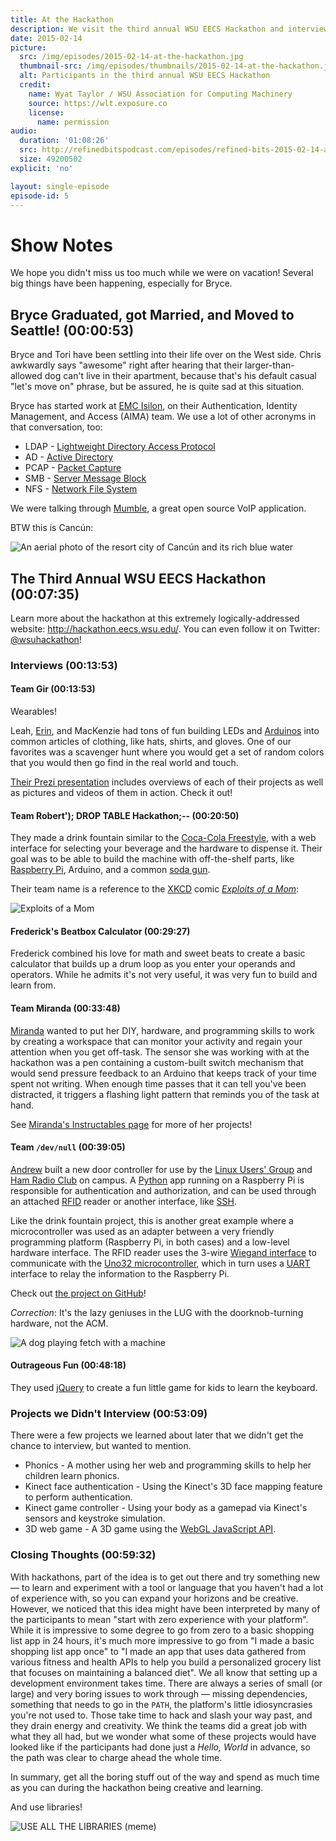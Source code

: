 ```yaml
---
title: At the Hackathon
description: We visit the third annual WSU EECS Hackathon and interview the teams working on some of our favorite projects
date: 2015-02-14
picture:
  src: /img/episodes/2015-02-14-at-the-hackathon.jpg
  thumbnail-src: /img/episodes/thumbnails/2015-02-14-at-the-hackathon.jpg
  alt: Participants in the third annual WSU EECS Hackathon
  credit:
    name: Wyat Taylor / WSU Association for Computing Machinery
    source: https://wlt.exposure.co
    license:
      name: permission
audio:
  duration: '01:08:26'
  src: http://refinedbitspodcast.com/episodes/refined-bits-2015-02-14-at-the-hackathon.mp3
  size: 49200502
explicit: 'no'

layout: single-episode
episode-id: 5
---
```


# Show Notes

We hope you didn't miss us too much while we were on vacation! Several big things have been happening, especially for Bryce.

## Bryce Graduated, got Married, and Moved to Seattle! (00:00:53)

Bryce and Tori have been settling into their life over on the West side. Chris awkwardly says "awesome" right after hearing that their larger-than-allowed dog can't live in their apartment, because that's his default casual "let's move on" phrase, but be assured, he is quite sad at this situation.

Bryce has started work at [EMC Isilon](http://www.emc.com/domains/isilon/index.htm), on their Authentication, Identity Management, and Access (AIMA) team. We use a lot of other acronyms in that conversation, too:

 * LDAP - [Lightweight Directory Access Protocol](http://en.wikipedia.org/wiki/Lightweight_Directory_Access_Protocol)
 * AD - [Active Directory](http://en.wikipedia.org/wiki/Active_Directory)
 * PCAP - [Packet Capture](http://en.wikipedia.org/wiki/Packet_analyzer)
 * SMB - [Server Message Block](http://en.wikipedia.org/wiki/Server_Message_Block)
 * NFS - [Network File System](http://en.wikipedia.org/wiki/Network_File_System)

We were talking through [Mumble](http://wiki.mumble.info/wiki/Main_Page), a great open source VoIP application.

BTW this is Cancún:

![An aerial photo of the resort city of Cancún and its rich blue water](http://upload.wikimedia.org/wikipedia/commons/thumb/5/54/Imagebysafa2.jpg/640px-Imagebysafa2.jpg "Cancún is bello.")

## The Third Annual WSU EECS Hackathon (00:07:35)

Learn more about the hackathon at this extremely logically-addressed website: <http://hackathon.eecs.wsu.edu/>. You can even follow it on Twitter: [@wsuhackathon](https://twitter.com/wsuhackathon)!

### Interviews (00:13:53)

#### Team Gir (00:13:53)

Wearables!

Leah, [Erin](https://www.linkedin.com/in/erinmullen1), and MacKenzie had tons of fun building LEDs and [Arduinos](http://www.arduino.cc/) into common articles of clothing, like hats, shirts, and gloves. One of our favorites was a scavenger hunt where you would get a set of random colors that you would then go find in the real world and touch.

[Their Prezi presentation](https://prezi.com/mk-gigjriqyi/team-gir-hackathon-presentation/) includes overviews of each of their projects as well as pictures and videos of them in action. Check it out!

#### Team Robert'); DROP TABLE Hackathon;-- (00:20:50)

They made a drink fountain similar to the [Coca-Cola Freestyle](http://en.wikipedia.org/wiki/Coca-Cola_Freestyle), with a web interface for selecting your beverage and the hardware to dispense it. Their goal was to be able to build the machine with off-the-shelf parts, like [Raspberry Pi](http://www.raspberrypi.org/), Arduino, and a common [soda gun](http://en.wikipedia.org/wiki/Soda_gun).

Their team name is a reference to the [XKCD](http://xkcd.com/) comic [*Exploits of a Mom*](http://xkcd.com/327/):

![Exploits of a Mom](http://imgs.xkcd.com/comics/exploits_of_a_mom.png)

#### Frederick's Beatbox Calculator (00:29:27)

Frederick combined his love for math and sweet beats to create a basic calculator that builds up a drum loop as you enter your operands and operators. While he admits it's not very useful, it was very fun to build and learn from.

#### Team Miranda (00:33:48)

[Miranda](https://www.linkedin.com/pub/miranda-hansen/96/6a/631) wanted to put her DIY, hardware, and programming skills to work by creating a workspace that can monitor your activity and regain your attention when you get off-task. The sensor she was working with at the hackathon was a pen containing a custom-built switch mechanism that would send pressure feedback to an Arduino that keeps track of your time spent not writing. When enough time passes that it can tell you've been distracted, it triggers a flashing light pattern that reminds you of the task at hand.

See [Miranda's Instructables page](http://www.instructables.com/member/Diyified) for more of her projects!

#### Team `/dev/null` (00:39:05)

[Andrew](https://github.com/aclytle) built a new door controller for use by the [Linux Users' Group](https://lug.wsu.edu/) and [Ham Radio Club](http://hamradio.wsu.edu/) on campus. A [Python](http://en.wikipedia.org/wiki/Python_%28programming_language%29) app running on a Raspberry Pi is responsible for authentication and authorization, and can be used through an attached [RFID](http://en.wikipedia.org/wiki/Radio-frequency_identification) reader or another interface, like [SSH](http://en.wikipedia.org/wiki/Secure_Shell).

Like the drink fountain project, this is another great example where a microcontroller was used as an adapter between a very friendly programming platform (Raspberry Pi, in both cases) and a low-level hardware interface. The RFID reader uses the 3-wire [Wiegand interface](http://en.wikipedia.org/wiki/Wiegand_interface) to communicate with the [Uno32 microcontroller](http://www.digilentinc.com/Products/Detail.cfm?Prod=CHIPKIT-UNO32), which in turn uses a [UART](http://en.wikipedia.org/wiki/Universal_asynchronous_receiver/transmitter) interface to relay the information to the Raspberry Pi.

Check out [the project on GitHub](https://github.com/aclytle/hackathon2015)!

*Correction*: It's the lazy geniuses in the LUG with the doorknob-turning hardware, not the ACM.

![A dog playing fetch with a machine](http://i.imgur.com/w3lQ9gY.gif "This is what I got when I googled &quot;lazy genius&quot;.")

#### Outrageous Fun (00:48:18)

They used [jQuery](http://en.wikipedia.org/wiki/JQuery) to create a fun little game for kids to learn the keyboard.

### Projects we Didn't Interview (00:53:09)

There were a few projects we learned about later that we didn't get the chance to interview, but wanted to mention.

 * Phonics - A mother using her web and programming skills to help her children learn phonics.
 * Kinect face authentication - Using the Kinect's 3D face mapping feature to perform authentication.
 * Kinect game controller - Using your body as a gamepad via Kinect's sensors and keystroke simulation.
 * 3D web game - A 3D game using the [WebGL JavaScript API](http://en.wikipedia.org/wiki/WebGL).

### Closing Thoughts (00:59:32)

With hackathons, part of the idea is to get out there and try something new &mdash; to learn and experiment with a tool or language that you haven't had a lot of experience with, so you can expand your horizons and be creative. However, we noticed that this idea might have been interpreted by many of the participants to mean "start with zero experience with your platform". While it is impressive to some degree to go from zero to a basic shopping list app in 24 hours, it's much more impressive to go from "I made a basic shopping list app once" to "I made an app that uses data gathered from various fitness and health APIs to help you build a personalized grocery list that focuses on maintaining a balanced diet". We all know that setting up a development environment takes time. There are always a series of small (or large) and very boring issues to work through &mdash; missing dependencies, something that needs to go in the `PATH`, the platform's little idiosyncrasies you're not used to. Those take time to hack and slash your way past, and they drain energy and creativity. We think the teams did a great job with what they all had, but we wonder what some of these projects would have looked like if the participants had done just a *Hello, World* in advance, so the path was clear to charge ahead the whole time.

In summary, get all the boring stuff out of the way and spend as much time as you can during the hackathon being creative and learning.

And use libraries!

![USE ALL THE LIBRARIES (meme)](http://i.imgur.com/jTBgwTL.jpg "USE ALL THE LIBRARIES")
